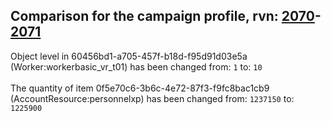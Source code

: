 ## Comparison for the campaign profile, rvn: [2070](https://github.com/PRO100KatYT/FortniteProfileRevisions/tree/main/profiles/campaign/2070%20campaign.json)-[2071](https://github.com/PRO100KatYT/FortniteProfileRevisions/tree/main/profiles/campaign/2071%20campaign.json)

Object level in 60456bd1-a705-457f-b18d-f95d91d03e5a (Worker:workerbasic_vr_t01) has been changed from: `1` to: `10`
<br><br>
The quantity of item 0f5e70c6-3b6c-4e72-87f3-f9fc8bac1cb9 (AccountResource:personnelxp) has been changed from: `1237150` to: `1225900`
<br><br>
